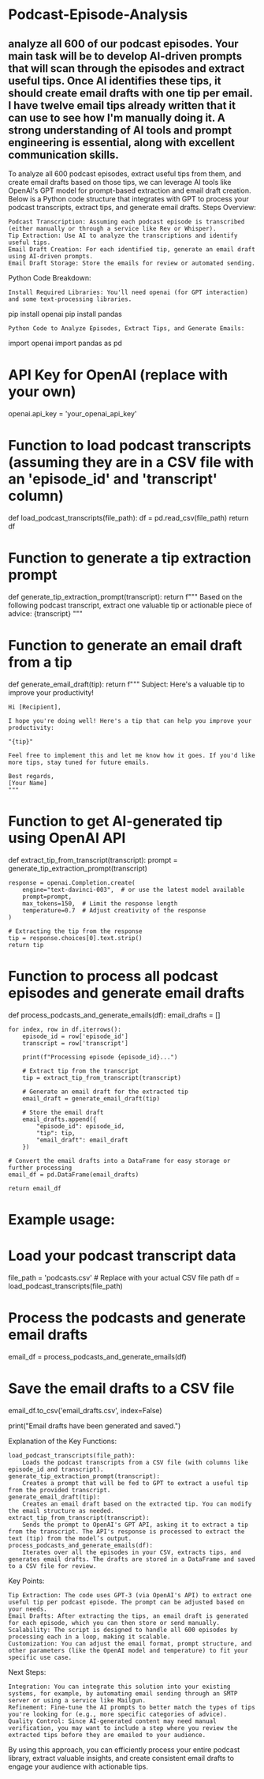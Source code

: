 # Podcast-Episode-Analysis
analyze all 600 of our podcast episodes. Your main task will be to develop AI-driven prompts that will scan through the episodes and extract useful tips. Once AI identifies these tips, it should create email drafts with one tip per email. I have twelve email tips already written that it can use to see how I'm manually doing it. A strong understanding of AI tools and prompt engineering is essential, along with excellent communication skills.
------------
To analyze all 600 podcast episodes, extract useful tips from them, and create email drafts based on those tips, we can leverage AI tools like OpenAI's GPT model for prompt-based extraction and email draft creation. Below is a Python code structure that integrates with GPT to process your podcast transcripts, extract tips, and generate email drafts.
Steps Overview:

    Podcast Transcription: Assuming each podcast episode is transcribed (either manually or through a service like Rev or Whisper).
    Tip Extraction: Use AI to analyze the transcriptions and identify useful tips.
    Email Draft Creation: For each identified tip, generate an email draft using AI-driven prompts.
    Email Draft Storage: Store the emails for review or automated sending.

Python Code Breakdown:

    Install Required Libraries: You'll need openai (for GPT interaction) and some text-processing libraries.

pip install openai
pip install pandas

    Python Code to Analyze Episodes, Extract Tips, and Generate Emails:

import openai
import pandas as pd

# API Key for OpenAI (replace with your own)
openai.api_key = 'your_openai_api_key'

# Function to load podcast transcripts (assuming they are in a CSV file with an 'episode_id' and 'transcript' column)
def load_podcast_transcripts(file_path):
    df = pd.read_csv(file_path)
    return df

# Function to generate a tip extraction prompt
def generate_tip_extraction_prompt(transcript):
    return f"""
    Based on the following podcast transcript, extract one valuable tip or actionable piece of advice:
    {transcript}
    """

# Function to generate an email draft from a tip
def generate_email_draft(tip):
    return f"""
    Subject: Here's a valuable tip to improve your productivity!

    Hi [Recipient],

    I hope you're doing well! Here's a tip that can help you improve your productivity:

    "{tip}"

    Feel free to implement this and let me know how it goes. If you'd like more tips, stay tuned for future emails.

    Best regards,
    [Your Name]
    """

# Function to get AI-generated tip using OpenAI API
def extract_tip_from_transcript(transcript):
    prompt = generate_tip_extraction_prompt(transcript)
    
    response = openai.Completion.create(
        engine="text-davinci-003",  # or use the latest model available
        prompt=prompt,
        max_tokens=150,  # Limit the response length
        temperature=0.7  # Adjust creativity of the response
    )
    
    # Extracting the tip from the response
    tip = response.choices[0].text.strip()
    return tip

# Function to process all podcast episodes and generate email drafts
def process_podcasts_and_generate_emails(df):
    email_drafts = []
    
    for index, row in df.iterrows():
        episode_id = row['episode_id']
        transcript = row['transcript']
        
        print(f"Processing episode {episode_id}...")
        
        # Extract tip from the transcript
        tip = extract_tip_from_transcript(transcript)
        
        # Generate an email draft for the extracted tip
        email_draft = generate_email_draft(tip)
        
        # Store the email draft
        email_drafts.append({
            "episode_id": episode_id,
            "tip": tip,
            "email_draft": email_draft
        })
    
    # Convert the email drafts into a DataFrame for easy storage or further processing
    email_df = pd.DataFrame(email_drafts)
    
    return email_df

# Example usage:
# Load your podcast transcript data
file_path = 'podcasts.csv'  # Replace with your actual CSV file path
df = load_podcast_transcripts(file_path)

# Process the podcasts and generate email drafts
email_df = process_podcasts_and_generate_emails(df)

# Save the email drafts to a CSV file
email_df.to_csv('email_drafts.csv', index=False)

print("Email drafts have been generated and saved.")

Explanation of the Key Functions:

    load_podcast_transcripts(file_path):
        Loads the podcast transcripts from a CSV file (with columns like episode_id and transcript).
    generate_tip_extraction_prompt(transcript):
        Creates a prompt that will be fed to GPT to extract a useful tip from the provided transcript.
    generate_email_draft(tip):
        Creates an email draft based on the extracted tip. You can modify the email structure as needed.
    extract_tip_from_transcript(transcript):
        Sends the prompt to OpenAI's GPT API, asking it to extract a tip from the transcript. The API's response is processed to extract the text (tip) from the model’s output.
    process_podcasts_and_generate_emails(df):
        Iterates over all the episodes in your CSV, extracts tips, and generates email drafts. The drafts are stored in a DataFrame and saved to a CSV file for review.

Key Points:

    Tip Extraction: The code uses GPT-3 (via OpenAI's API) to extract one useful tip per podcast episode. The prompt can be adjusted based on your needs.
    Email Drafts: After extracting the tips, an email draft is generated for each episode, which you can then store or send manually.
    Scalability: The script is designed to handle all 600 episodes by processing each in a loop, making it scalable.
    Customization: You can adjust the email format, prompt structure, and other parameters (like the OpenAI model and temperature) to fit your specific use case.

Next Steps:

    Integration: You can integrate this solution into your existing systems, for example, by automating email sending through an SMTP server or using a service like Mailgun.
    Refinement: Fine-tune the AI prompts to better match the types of tips you're looking for (e.g., more specific categories of advice).
    Quality Control: Since AI-generated content may need manual verification, you may want to include a step where you review the extracted tips before they are emailed to your audience.

By using this approach, you can efficiently process your entire podcast library, extract valuable insights, and create consistent email drafts to engage your audience with actionable tips.
